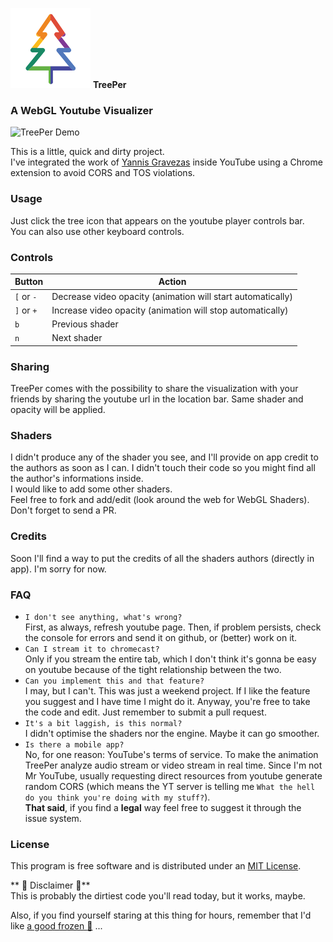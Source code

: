 
![TreePer Logo](/icons/icon128.png) **TreePer**

### A WebGL Youtube Visualizer  
![TreePer Demo](demo.gif)  


This is a little, quick and dirty project.  
I've integrated the work of [Yannis Gravezas](http://github.com/wizgrav/clubber) inside YouTube using a Chrome extension to avoid CORS and TOS violations.

### Usage

Just click the tree icon that appears on the youtube player controls bar.  
You can also use other keyboard controls.   

### Controls

| Button | Action |
| --- | --- |
| `[` or `-` | Decrease video opacity (animation will start automatically) |
| `]` or `+` | Increase video opacity (animation will stop automatically)|
| `b` | Previous shader |
| `n` | Next shader |


### Sharing

TreePer comes with the possibility to share the visualization with your friends by sharing the youtube url in the location bar. Same shader and opacity will be applied.


### Shaders  
I didn't produce any of the shader you see, and I'll provide on app credit to the authors as soon as I can. I didn't touch their code so you might find all the author's informations inside.   
I would like to add some other shaders.  
Feel free to fork and add/edit (look around the web for WebGL Shaders).   
Don't forget to send a PR.  

### Credits  
Soon I'll find a way to put the credits of all the shaders authors (directly in app). I'm sorry for now.

### FAQ


- `I don't see anything, what's wrong?`   
  First, as always, refresh youtube page. Then, if problem persists, check the console for errors and send it on github, or (better) work on it.
- `Can I stream it to chromecast?`   
  Only if you stream the entire tab, which I don't think it's gonna be easy on youtube because of the tight relationship between the two.
- `Can you implement this and that feature?`  
  I may, but I can't. This was just a weekend project. If I like the feature you suggest and I have time I might do it.
  Anyway, you're free to take the code and edit. Just remember to submit a pull request.
- `It's a bit laggish, is this normal?`   
  I didn't optimise the shaders nor the engine. Maybe it can go smoother.
- `Is there a mobile app?`   
  No, for one reason: YouTube's terms of service. To make the animation TreePer analyze audio stream or video stream in real time. Since I'm not Mr YouTube, usually requesting direct resources from youtube generate random CORS (which means the YT server is telling me `What the hell do you think you're doing with my stuff?`).  
  **That said**, if you find a **legal** way feel free to suggest it through the issue system.



### License

This program is free software and is distributed under an [MIT License](https://github.com/wizgrav/clubber/blob/master/LICENSE).

** :beer: Disclaimer :beer:**  
This is probably the dirtiest code you'll read today, but it works, maybe.  

Also, if you find yourself staring at this thing for hours, remember that I'd like [a good frozen :beer:](https://paypal.me/edoardoo/5) ...
